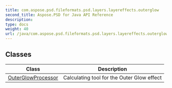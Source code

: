 ```yaml
---
title: com.aspose.psd.fileformats.psd.layers.layereffects.outerglow
second_title: Aspose.PSD for Java API Reference
description: 
type: docs
weight: 40
url: /java/com.aspose.psd.fileformats.psd.layers.layereffects.outerglow/
---
```



## Classes

| Class | Description |
| --- | --- |
| [OuterGlowProcessor](../com.aspose.psd.fileformats.psd.layers.layereffects.outerglow/outerglowprocessor) | Calculating tool for the Outer Glow effect |
